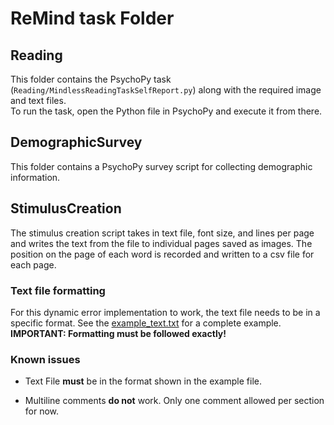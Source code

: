 # ReMind task Folder
## Reading
This folder contains the PsychoPy task (`Reading/MindlessReadingTaskSelfReport.py`) along with the required image and text files.  
To run the task, open the Python file in PsychoPy and execute it from there.  

## DemographicSurvey
This folder contains a PsychoPy survey script for collecting demographic information. 

## StimulusCreation
The stimulus creation script takes in text file, font size, and lines per page and writes the text from the file to individual pages saved as images. The position on the page of each word is recorded and written to a csv file for each page. 

### Text file formatting

 For this dynamic error implementation to work, the text file needs to be in a specific format. See the [example_text.txt](StimulusCreation/example_text/example_text.txt) for a complete example. **IMPORTANT: Formatting must be followed exactly!**

### Known issues 

 - Text File **must** be in the format shown in the example file. 

 - Multiline comments **do not** work. Only one comment allowed per section for now. 
